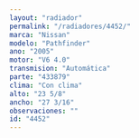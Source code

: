 ```yaml
---
layout: "radiador"
permalink: "/radiadores/4452/"
marca: "Nissan"
modelo: "Pathfinder"
ano: "2005"
motor: "V6 4.0"
transmision: "Automática"
parte: "433879"
clima: "Con clima"
alto: "23 5/8"
ancho: "27 3/16"
observaciones: ""
id: "4452"
---
```


